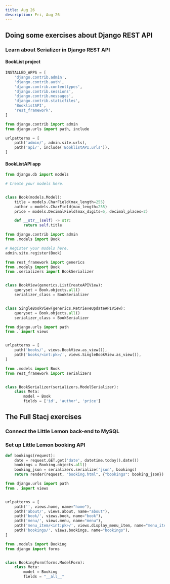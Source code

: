 ```yaml
---
title: Aug 26
description: Fri, Aug 26
---
```


## Doing some exercises about Django REST API

### Learn about Serializer in Django REST API

#### BookList project

``` python title="booklist/settings.py"
INSTALLED_APPS = [
    'django.contrib.admin',
    'django.contrib.auth',
    'django.contrib.contenttypes',
    'django.contrib.sessions',
    'django.contrib.messages',
    'django.contrib.staticfiles',
    'BooklistAPI',
    'rest_framework',
]
```


``` python title="booklist/urls.py"
from django.contrib import admin
from django.urls import path, include

urlpatterns = [
    path('admin/', admin.site.urls),
    path('api/', include('BooklistAPI.urls')),
]
```

#### BookListAPI app


``` python title="booklistapi/models.py"
from django.db import models

# Create your models here.


class Book(models.Model):
    title = models.CharField(max_length=255)
    author = models.CharField(max_length=255)
    price = models.DecimalField(max_digits=5, decimal_places=2)

    def __str__(self) -> str:
        return self.title

```


``` python title="booklistapi/admin.py"
from django.contrib import admin
from .models import Book

# Register your models here.
admin.site.register(Book)
```


``` python title="booklistapi/views.py"
from rest_framework import generics
from .models import Book
from .serializers import BookSerializer


class BookView(generics.ListCreateAPIView):
    queryset = Book.objects.all()
    serializer_class = BookSerializer


class SingleBookView(generics.RetrieveUpdateAPIView):
    queryset = Book.objects.all()
    serializer_class = BookSerializer
```


``` python title="booklistapi/urls.py"
from django.urls import path
from . import views


urlpatterns = [
    path('books/', views.BookView.as_view()),
    path('books/<int:pk>/', views.SingleBookView.as_view()),
]
```


``` python title="booklistapi/serializers.py"
from .models import Book
from rest_framework import serializers


class BookSerializer(serializers.ModelSerializer):
    class Meta:
        model = Book
        fields = ['id', 'author', 'price']
```


## The Full Stacj exercises

### Connect the Little Lemon back-end to MySQL

### Set up Little Lemon booking API

``` python title="restaurant/views.py"
def bookings(request):
    date = request.GET.get('date', datetime.today().date())
    bookings = Booking.objects.all()
    booking_json = serializers.serialize('json', bookings)
    return render(request, "booking.html", {"bookings": booking_json})
```


``` python title="restaurant/ulrs.py"
from django.urls import path
from . import views


urlpatterns = [
    path('', views.home, name="home"),
    path('about/', views.about, name="about"),
    path('book/', views.book, name="book"),
    path('menu/', views.menu, name="menu"),
    path('menu_item/<int:pk>/', views.display_menu_item, name="menu_item"),
    path('bookings/', views.bookings, name="bookings"),
]
```


``` python title="restaurant/forms.py"
from .models import Booking
from django import forms


class BookingForm(forms.ModelForm):
    class Meta:
        model = Booking
        fields = "__all__"
```



